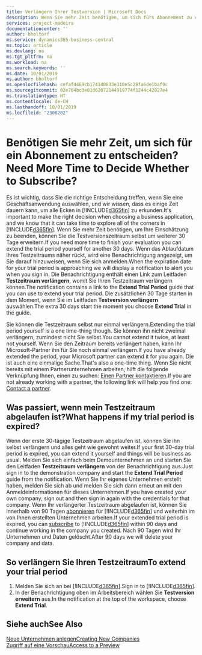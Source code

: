 ```yaml
---
title: Verlängern Ihrer Testversion | Microsoft Docs
description: Wenn Sie mehr Zeit benötigen, um sich fürs Abonnement zu entscheiden, können Sie Ihre Testversion verlängern.
services: project-madeira
documentationcenter: ''
author: bholtorf
ms.service: dynamics365-business-central
ms.topic: article
ms.devlang: na
ms.tgt_pltfrm: na
ms.workload: na
ms.search.keywords: ''
ms.date: 10/01/2019
ms.author: bholtorf
ms.openlocfilehash: cefaf4469cb174140833e310e5c28fa6de1baf9c
ms.sourcegitcommit: 02e704bc3e01d62072144919774f1244c42827e4
ms.translationtype: HT
ms.contentlocale: de-CH
ms.lasthandoff: 10/01/2019
ms.locfileid: "2308202"
---
```

# <a name="need-more-time-to-decide-whether-to-subscribe"></a><span data-ttu-id="a4748-103">Benötigen Sie mehr Zeit, um sich für ein Abonnement zu entscheiden?</span><span class="sxs-lookup"><span data-stu-id="a4748-103">Need More Time to Decide Whether to Subscribe?</span></span>
<span data-ttu-id="a4748-104">Es ist wichtig, dass Sie die richtige Entscheidung treffen, wenn Sie eine Geschäftsanwendung auswählen, und wir wissen, dass es einige Zeit dauern kann, um alle Ecken in [!INCLUDE[d365fin](includes/d365fin_md.md)] zu erkunden.</span><span class="sxs-lookup"><span data-stu-id="a4748-104">It's important to make the right decision when choosing a business application, and we know that it can take time to explore all of the corners in [!INCLUDE[d365fin](includes/d365fin_md.md)].</span></span> <span data-ttu-id="a4748-105">Wenn Sie mehr Zeit benötigen, um Ihre Einschätzung zu beenden, können Sie die Testversionszeitraum selbst um weiterer 30 Tage erweitern.</span><span class="sxs-lookup"><span data-stu-id="a4748-105">If you need more time to finish your evaluation you can extend the trial period yourself for another 30 days.</span></span> <span data-ttu-id="a4748-106">Wenn das Ablaufdatum Ihres Testzeitraums näher rückt, wird eine Benachrichtigung angezeigt, um Sie darauf hinzuweisen, wenn Sie sich anmelden.</span><span class="sxs-lookup"><span data-stu-id="a4748-106">When the expiration date for your trial period is approaching we will display a notification to alert you when you sign in.</span></span> <span data-ttu-id="a4748-107">Die Benachrichtigung enthält einen Link zum Leitfaden **Testzeitraum verlängern**, womit Sie Ihren Testzeitraum verlängern können.</span><span class="sxs-lookup"><span data-stu-id="a4748-107">The notification contains a link to the **Extend Trial Period** guide that you can use to extend your trial period.</span></span> <span data-ttu-id="a4748-108">Die zusätzlichen 30 Tage starten in dem Moment, wenn Sie im Leitfaden **Testversion verlängern** auswählen.</span><span class="sxs-lookup"><span data-stu-id="a4748-108">The extra 30 days start the moment you choose **Extend Trial** in the guide.</span></span>

<span data-ttu-id="a4748-109">Sie können die Testzeitraum selbst nur einmal verlängern.</span><span class="sxs-lookup"><span data-stu-id="a4748-109">Extending the trial period yourself is a one time-thing though.</span></span> <span data-ttu-id="a4748-110">Sie können ihn nicht zweimal verlängern, zumindest nicht Sie selbst.</span><span class="sxs-lookup"><span data-stu-id="a4748-110">You cannot extend it twice, at least not yourself.</span></span> <span data-ttu-id="a4748-111">Wenn Sie den Zeitraum bereits verlängert haben, kann Ihr Microsoft-Partner ihn für Sie noch einmal verlängern.</span><span class="sxs-lookup"><span data-stu-id="a4748-111">If you have already extended the period, your Microsoft partner can extend it for you again.</span></span> <span data-ttu-id="a4748-112">Die ist auch eine einmalige Sache.</span><span class="sxs-lookup"><span data-stu-id="a4748-112">That's also a one-time thing.</span></span> <span data-ttu-id="a4748-113">Wenn Sie nicht bereits mit einem Partnerunternehmen arbeiten, hilft die folgende Verknüpfung Ihnen, einen zu suchen: [Einen Partner kontaktieren](https://go.microsoft.com/fwlink/?linkid=2038439).</span><span class="sxs-lookup"><span data-stu-id="a4748-113">If you are not already working with a partner, the following link will help you find one: [Contact a partner](https://go.microsoft.com/fwlink/?linkid=2038439).</span></span>

## <a name="what-happens-if-my-trial-period-is-expired"></a><span data-ttu-id="a4748-114">Was passiert, wenn mein Testzeitraum abgelaufen ist?</span><span class="sxs-lookup"><span data-stu-id="a4748-114">What happens if my trial period is expired?</span></span>
<span data-ttu-id="a4748-115">Wenn der erste 30-tägige Testzeitraum abgelaufen ist, können Sie ihn selbst verlängern und alles geht wie gewohnt weiter.</span><span class="sxs-lookup"><span data-stu-id="a4748-115">If your first 30-day trial period is expired, you can extend it yourself and things will be business as usual.</span></span> <span data-ttu-id="a4748-116">Melden Sie sich einfach beim Demounternehmen an und starten Sie den Leitfaden **Testzeitraum verlängern** von der Benachrichtigung aus.</span><span class="sxs-lookup"><span data-stu-id="a4748-116">Just sign in to the demonstration company and start the **Extend Trial Period** guide from the notification.</span></span> <span data-ttu-id="a4748-117">Wenn Sie Ihr eigenes Unternehmen erstellt haben, melden Sie sich ab und melden Sie sich dann erneut an mit den Anmeldeinformationen für dieses Unternehmen.</span><span class="sxs-lookup"><span data-stu-id="a4748-117">If you have created your own company, sign out and then sign in again with the credentials for that company.</span></span> <span data-ttu-id="a4748-118">Wenn Ihr verlängerter Testzeitraum abgelaufen ist, können Sie innerhalb von 90 Tagen [abonnieren](https://go.microsoft.com/fwlink/?linkid=828659) für [!INCLUDE[d365fin](includes/d365fin_md.md)] und weiterhin im von Ihnen erstellten Unternehmen arbeiten.</span><span class="sxs-lookup"><span data-stu-id="a4748-118">If your extended trial period is expired, you can [subscribe](https://go.microsoft.com/fwlink/?linkid=828659) to [!INCLUDE[d365fin](includes/d365fin_md.md)] within 90 days and continue working in the company you created.</span></span> <span data-ttu-id="a4748-119">Nach 90 Tagen wird Ihr Unternehmen und Daten gelöscht.</span><span class="sxs-lookup"><span data-stu-id="a4748-119">After 90 days we will delete your company and data.</span></span> 

## <a name="to-extend-your-trial-period"></a><span data-ttu-id="a4748-120">So verlängern Sie Ihren Testzeitraum</span><span class="sxs-lookup"><span data-stu-id="a4748-120">To extend your trial period</span></span>
1. <span data-ttu-id="a4748-121">Melden Sie sich an bei [!INCLUDE[d365fin](includes/d365fin_md.md)].</span><span class="sxs-lookup"><span data-stu-id="a4748-121">Sign in to [!INCLUDE[d365fin](includes/d365fin_md.md)].</span></span>
2. <span data-ttu-id="a4748-122">In der Benachrichtigung oben im Arbeitsbereich wählen Sie **Testversion erweitern** aus.</span><span class="sxs-lookup"><span data-stu-id="a4748-122">In the notification at the top of the workspace, choose **Extend Trial**.</span></span>

## <a name="see-also"></a><span data-ttu-id="a4748-123">Siehe auch</span><span class="sxs-lookup"><span data-stu-id="a4748-123">See Also</span></span>
[<span data-ttu-id="a4748-124">Neue Unternehmen anlegen</span><span class="sxs-lookup"><span data-stu-id="a4748-124">Creating New Companies</span></span>](about-new-company.md)  
[<span data-ttu-id="a4748-125">Zugriff auf eine Vorschau</span><span class="sxs-lookup"><span data-stu-id="a4748-125">Access to a Preview</span></span>](across-preview.md)  